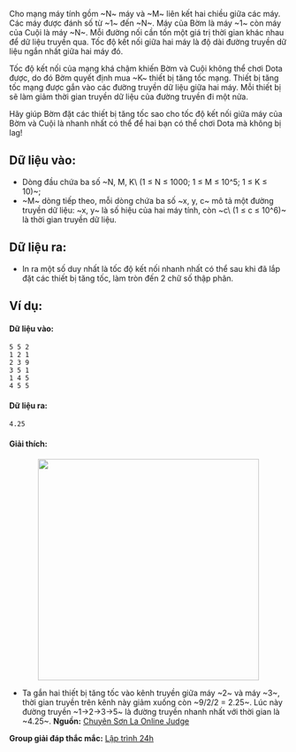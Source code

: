 Cho mạng máy tính gồm ~N~ máy và ~M~ liên kết hai chiều giữa các máy. Các máy được đánh số từ ~1~ đến ~N~. Máy của Bờm là máy ~1~ còn máy của Cuội là máy ~N~. Mỗi đường nối cần tốn một giá trị thời gian khác nhau để dữ liệu truyền qua. Tốc độ kết nối giữa hai máy là độ dài đường truyền dữ liệu ngắn nhất giữa hai máy đó.

Tốc độ kết nối của mạng khá chậm khiến Bờm và Cuội không thể chơi Dota được, do đó Bờm quyết định mua ~K~ thiết bị tăng tốc mạng. Thiết bị tăng tốc mạng được gắn vào các đường truyền dữ liệu giữa hai máy. Mỗi thiết bị sẽ làm giảm thời gian truyền dữ liệu của đường truyền đi một nửa.

Hãy giúp Bờm đặt các thiết bị tăng tốc sao cho tốc độ kết nối giữa máy của Bờm và Cuội là nhanh nhất có thể để hai bạn có thể chơi Dota mà không bị lag!

## Dữ liệu vào:
- Dòng đầu chứa ba số ~N, M, K\ (1 ≤ N ≤ 1000; 1 ≤ M ≤ 10^5; 1 ≤ K ≤ 10)~;
- ~M~ dòng tiếp theo, mỗi dòng chứa ba số ~x, y, c~ mô tả một đường truyền dữ liệu: ~x, y~ là số hiệu của hai máy tính, còn ~c\ (1 ≤ c ≤ 10^6)~ là thời gian truyền dữ liệu.

## Dữ liệu ra:
- In ra một số duy nhất là tốc độ kết nối nhanh nhất có thể sau khi đã lắp đặt các thiết bị tăng tốc, làm tròn đến 2 chữ số thập phân.

## Ví dụ:
#### Dữ liệu vào:
```
5 5 2
1 2 1
2 3 9
3 5 1
1 4 5
4 5 5
```

#### Dữ liệu ra:
```
4.25
```

#### Giải thích:
<center><img src="/images/problems/593/NETACCEL.png" width="400px" /></center>

- Ta gắn hai thiết bị tăng tốc vào kênh truyền giữa máy ~2~ và máy ~3~, thời gian truyền trên kênh này giảm xuống còn ~9/2/2 = 2.25~. Lúc này đường truyền ~1→2→3→5~ là đường truyền nhanh nhất với thời gian là ~4.25~.
**Nguồn:** [Chuyên Sơn La Online Judge](http://csloj.ddns.net/)

**Group giải đáp thắc mắc:** [Lập trình 24h](https://www.facebook.com/groups/1386904321519984)